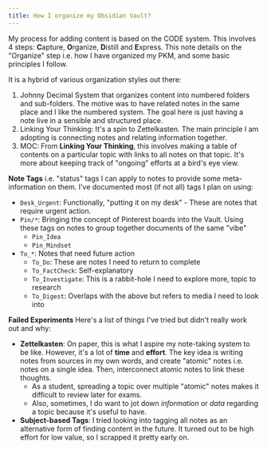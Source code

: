 ```yaml
---
title: How I organize my Obsidian Vault?
---
```

My process for adding content is based on the CODE system. This involves 4 steps: **C**apture, **O**rganize, **D**istill and **E**xpress. This note details on the "Organize" step i.e. how I have organized my PKM, and some basic principles I follow. 

It is a hybrid of various organization styles out there:
1. Johnny Decimal System that organizes content into numbered folders and sub-folders. The motive was to have related notes in the same place and I like the numbered system. The goal here is just having a note live in a sensible and structured place.
2. Linking Your Thinking: It's a spin to Zettelkasten. The main principle I am adopting is connecting notes and relating information together.
3. MOC: From **Linking Your Thinking**, this involves making a table of contents on a particular topic with links to all notes on that topic. It's more about keeping track of "ongoing" efforts at a bird's eye view.

**Note Tags**
i.e. "status" tags I can apply to notes to provide some meta-information on them. I've documented most (if not all) tags I plan on using:

- `Desk_Urgent`: Functionally, "putting it on my desk" - These are notes that require urgent action. 
- `Pin/*`: Bringing the concept of Pinterest boards into the Vault. Using these tags on notes to group together documents of the same "vibe"
	- `Pin_Idea`
	- `Pin_Mindset`
- `To_*`: Notes that need future action
	- `To_Do`: These are notes I need to return to complete
	- `To_FactCheck`: Self-explanatory
	- `To_Investigate`: This is a rabbit-hole I need to explore more, topic to research 
	- `To_Digest`: Overlaps with the above but refers to media I need to look into

**Failed Experiments**
Here's a list of things I've tried but didn't really work out and why:
- **Zettelkasten**: On paper, this is what I aspire my note-taking system to be like. However, it's a lot of **time** and **effort**. The key idea is writing notes from sources in my own words, and create "atomic" notes i.e. notes on a single idea. Then, interconnect atomic notes to link these thoughts.
	- As a student, spreading a topic over multiple "atomic" notes makes it difficult to review later for exams. 
	- Also, sometimes, I do want to jot down *information* or *data* regarding a topic because it's useful to have.
- **Subject-based Tags**: I tried looking into tagging all notes as an alternative form of finding content in the future. It turned out to be high effort for low value, so I scrapped it pretty early on. 

